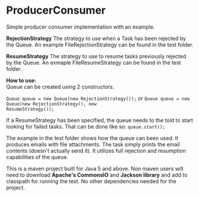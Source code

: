 ProducerConsumer
================

Simple producer consumer implementation with an example.


<b>RejectionStrategy</b> 
The strategy to use when a Task has been rejected by the Queue. An example FileRejectionStrategy can be found in the test folder.

<b>ResumeStrategy</b> 
The strategy to use to resume tasks previously rejected by the Queue. An exmaple FileResumeStrategy can be found in the test folder.


<b>How to use:</b><br>
Queue can be created using 2 constructors.

<code>Queue queue = new Queue(new RejectionStrategy());</code>
or
<code>Queue queue = new Queue(new RejectionStrategy(), new ResumeStrategy());</code>

If a ResumeStrategy has been specified, the queue needs to the told to start looking for failed tasks. That can be done like so:
<code>queue.start();</code>

The example in the test folder shows how the queue can been used. It produces emails with file attachments. The task simply prints the email contents (doesn't actually send it). It utilizes full rejection and resumption capabilities of the queue.


This is a maven project built for Java 5 and above. Non maven users will need to download <b>Apache's CommonsIO</b> and <b>Jackson library</b> and add to classpath for running the test. No other dependencies needed for the project.